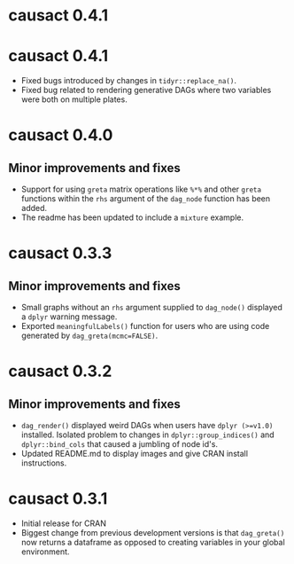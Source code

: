# causact 0.4.1

# causact 0.4.1
* Fixed bugs introduced by changes in `tidyr::replace_na()`.
* Fixed bug related to rendering generative DAGs where two variables were both on multiple plates.

# causact 0.4.0

## Minor improvements and fixes

* Support for using `greta` matrix operations like `%*%` and other `greta` functions within the `rhs` argument of the `dag_node` function has been added.
* The readme has been updated to include a `mixture` example.

# causact 0.3.3

## Minor improvements and fixes

* Small graphs without an `rhs` argument supplied to `dag_node()` displayed a `dplyr` warning message.
* Exported `meaningfulLabels()` function for users who are using code generated by `dag_greta(mcmc=FALSE)`.

# causact 0.3.2

## Minor improvements and fixes

* `dag_render()` displayed weird DAGs when users have `dplyr (>=v1.0)` installed.  Isolated problem to changes in `dplyr::group_indices()` and `dplyr::bind_cols` that caused a jumbling of node id's.
* Updated README.md to display images and give CRAN install instructions.

# causact 0.3.1

* Initial release for CRAN
* Biggest change from previous development versions is that `dag_greta()` now returns a dataframe as opposed to creating variables in your global environment.

